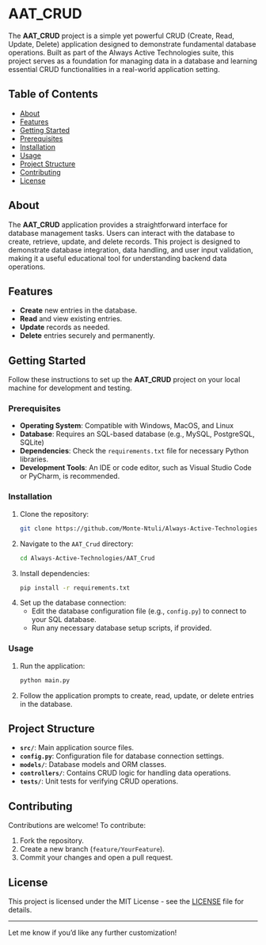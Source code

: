 # AAT_CRUD

The **AAT_CRUD** project is a simple yet powerful CRUD (Create, Read, Update, Delete) application designed to demonstrate fundamental database operations. Built as part of the Always Active Technologies suite, this project serves as a foundation for managing data in a database and learning essential CRUD functionalities in a real-world application setting.

## Table of Contents
- [About](#about)
- [Features](#features)
- [Getting Started](#getting-started)
- [Prerequisites](#prerequisites)
- [Installation](#installation)
- [Usage](#usage)
- [Project Structure](#project-structure)
- [Contributing](#contributing)
- [License](#license)

## About

The **AAT_CRUD** application provides a straightforward interface for database management tasks. Users can interact with the database to create, retrieve, update, and delete records. This project is designed to demonstrate database integration, data handling, and user input validation, making it a useful educational tool for understanding backend data operations.

## Features
- **Create** new entries in the database.
- **Read** and view existing entries.
- **Update** records as needed.
- **Delete** entries securely and permanently.

## Getting Started

Follow these instructions to set up the **AAT_CRUD** project on your local machine for development and testing.

### Prerequisites
- **Operating System**: Compatible with Windows, MacOS, and Linux
- **Database**: Requires an SQL-based database (e.g., MySQL, PostgreSQL, SQLite)
- **Dependencies**: Check the `requirements.txt` file for necessary Python libraries.
- **Development Tools**: An IDE or code editor, such as Visual Studio Code or PyCharm, is recommended.

### Installation
1. Clone the repository:
   ```bash
   git clone https://github.com/Monte-Ntuli/Always-Active-Technologies.git
   ```
2. Navigate to the `AAT_Crud` directory:
   ```bash
   cd Always-Active-Technologies/AAT_Crud
   ```
3. Install dependencies:
   ```bash
   pip install -r requirements.txt
   ```
4. Set up the database connection:
   - Edit the database configuration file (e.g., `config.py`) to connect to your SQL database.
   - Run any necessary database setup scripts, if provided.

### Usage

1. Run the application:
   ```bash
   python main.py
   ```
2. Follow the application prompts to create, read, update, or delete entries in the database.

## Project Structure
- **`src/`**: Main application source files.
- **`config.py`**: Configuration file for database connection settings.
- **`models/`**: Database models and ORM classes.
- **`controllers/`**: Contains CRUD logic for handling data operations.
- **`tests/`**: Unit tests for verifying CRUD operations.

## Contributing
Contributions are welcome! To contribute:
1. Fork the repository.
2. Create a new branch (`feature/YourFeature`).
3. Commit your changes and open a pull request.

## License
This project is licensed under the MIT License - see the [LICENSE](LICENSE) file for details.

---

Let me know if you’d like any further customization!
